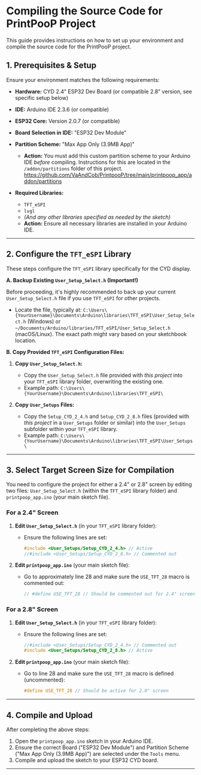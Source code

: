 # Compiling the Source Code for PrintPooP Project

This guide provides instructions on how to set up your environment and compile the source code for the PrintPooP project.

## 1. Prerequisites & Setup

Ensure your environment matches the following requirements:

* **Hardware:** CYD 2.4" ESP32 Dev Board (or compatible 2.8" version, see specific setup below)
* **IDE:** Arduino IDE 2.3.6 (or compatible)
* **ESP32 Core:** Version 2.0.7 (or compatible)
* **Board Selection in IDE:** "ESP32 Dev Module"
* **Partition Scheme:** "Max App Only (3.9MB App)"
    * **Action:** You must add this custom partition scheme to your Arduino IDE *before* compiling. Instructions for this are located in the `/addon/partitions` folder of this project.
    https://github.com/VaAndCob/PrintpooP/tree/main/printpoop_app/addon/partitions

* **Required Libraries:**
    * `TFT_eSPI`
    * `lvgl`
    * *(And any other libraries specified as needed by the sketch)*
    * **Action:** Ensure all necessary libraries are installed in your Arduino IDE.

---

## 2. Configure the `TFT_eSPI` Library

These steps configure the `TFT_eSPI` library specifically for the CYD display.

**A. Backup Existing `User_Setup_Select.h` (Important!)**

   Before proceeding, it's highly recommended to back up your current `User_Setup_Select.h` file if you use `TFT_eSPI` for other projects.
   * Locate the file, typically at: `C:\Users\{YourUsername}\Documents\Arduino\libraries\TFT_eSPI\User_Setup_Select.h` (Windows) or `~/Documents/Arduino/libraries/TFT_eSPI/User_Setup_Select.h` (macOS/Linux). The exact path might vary based on your sketchbook location.

**B. Copy Provided `TFT_eSPI` Configuration Files:**

1.  **Copy `User_Setup_Select.h`:**
    * Copy the `User_Setup_Select.h` file provided with *this project* into your `TFT_eSPI` library folder, overwriting the existing one.
    * Example path: `C:\Users\{YourUsername}\Documents\Arduino\libraries\TFT_eSPI\`

2.  **Copy `User_Setups` Files:**
    * Copy the `Setup_CYD_2_4.h` and `Setup_CYD_2_8.h` files (provided with *this project* in a `User_Setups` folder or similar) into the `User_Setups` subfolder within your `TFT_eSPI` library.
    * Example path: `C:\Users\{YourUsername}\Documents\Arduino\libraries\TFT_eSPI\User_Setups\`

---

## 3. Select Target Screen Size for Compilation

You need to configure the project for either a 2.4" or 2.8" screen by editing two files: `User_Setup_Select.h` (within the `TFT_eSPI` library folder) and `printpoop_app.ino` (your main sketch file).

### For a 2.4" Screen

1.  **Edit `User_Setup_Select.h`** (in your `TFT_eSPI` library folder):
    * Ensure the following lines are set:
        ```cpp
        #include <User_Setups/Setup_CYD_2_4.h> // Active
        //#include <User_Setups/Setup_CYD_2_8.h> // Commented out
        ```

2.  **Edit `printpoop_app.ino`** (your main sketch file):
    * Go to approximately line 28 and make sure the `USE_TFT_28` macro is commented out:
        ```cpp
        // #define USE_TFT_28 // Should be commented out for 2.4" screen
        ```

### For a 2.8" Screen

1.  **Edit `User_Setup_Select.h`** (in your `TFT_eSPI` library folder):
    * Ensure the following lines are set:
        ```cpp
        //#include <User_Setups/Setup_CYD_2_4.h> // Commented out
        #include <User_Setups/Setup_CYD_2_8.h> // Active
        ```

2.  **Edit `printpoop_app.ino`** (your main sketch file):
    * Go to line 28 and make sure the `USE_TFT_28` macro is defined (uncommented):
        ```cpp
        #define USE_TFT_28 // Should be active for 2.8" screen
        ```

---

## 4. Compile and Upload

After completing the above steps:

1.  Open the `printpoop_app.ino` sketch in your Arduino IDE.
2.  Ensure the correct Board ("ESP32 Dev Module") and Partition Scheme ("Max App Only (3.9MB App)") are selected under the `Tools` menu.
3.  Compile and upload the sketch to your ESP32 CYD board.

---

